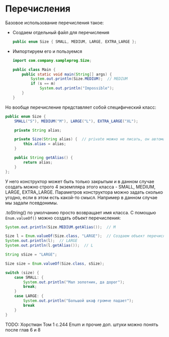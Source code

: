 # Перечисления

Базовое использование перечисления такое:

* Создаем отдельный файл для перечисления

  ```java
  public enum Size { SMALL, MEDIUM, LARGE, EXTRA_LARGE };
  ```

* Импортируем его и пользуемся

  ```java
  import com.company.sampleprog.Size;
  
  public class Main {
      public static void main(String[] args) {
          System.out.println(Size.MEDIUM);  // MEDIUM
          if (s == m)
              System.out.println("Impossible");
      }
  }
  ```

Но вообще перечисление представляет собой специфический класс:

```java
public enum Size {
    SMALL("S"), MEDIUM("M"), LARGE("L"), EXTRA_LARGE("XL");

    private String alias;

    private Size(String alias) {  // private можно не писать, он автоматом всегда private
        this.alias = alias;
    }

    public String getAlias() {
        return alias;
    }
};
```

У него конструктор может быть только закрытым и в данном случае создать можно строго 4 экземпляра этого класса - SMALL, MEDIUM, LARGE, EXTRA_LARGE. Параметров конструктора можно задать сколько угодно, если в этом есть какой-то смысл. Например в данном случае мы задали псевдонимы.

.toString() по умолчанию просто возвращает имя класса. С помощью `Enum.valueOf()` можно создать объект перечисления:

```java
System.out.println(Size.MEDIUM.getAlias());  // M

Size l = Enum.valueOf(Size.class, "LARGE");  // Создаем объект перечисления по имени
System.out.println(l);  // LARGE
System.out.println(l.getAlias());  // L
```

```java
String sSize = "LARGE";

Size size = Enum.valueOf(Size.class, sSize);

switch (size) {
    case SMALL: {
        System.out.println("Мал золотник, да дорог");
        break;
    }
    case LARGE: {
        System.out.println("Большой шкаф громче падает");
        break
    }
}
```





TODO: Хорстман Том 1 с.244 Enum<Size> и прочие доп. штуки можно понять после глав 6 и 8